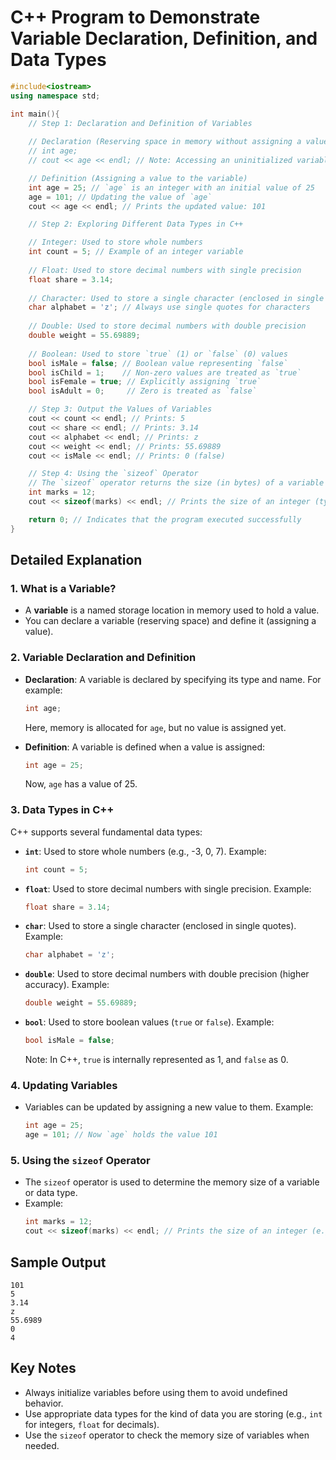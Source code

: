 # C++ Program to Demonstrate Variable Declaration, Definition, and Data Types

```cpp
#include<iostream>
using namespace std;

int main(){
    // Step 1: Declaration and Definition of Variables
    
    // Declaration (Reserving space in memory without assigning a value)
    // int age;
    // cout << age << endl; // Note: Accessing an uninitialized variable may cause undefined behavior.

    // Definition (Assigning a value to the variable)
    int age = 25; // `age` is an integer with an initial value of 25
    age = 101; // Updating the value of `age`
    cout << age << endl; // Prints the updated value: 101

    // Step 2: Exploring Different Data Types in C++

    // Integer: Used to store whole numbers
    int count = 5; // Example of an integer variable
    
    // Float: Used to store decimal numbers with single precision
    float share = 3.14;
    
    // Character: Used to store a single character (enclosed in single quotes)
    char alphabet = 'z'; // Always use single quotes for characters
    
    // Double: Used to store decimal numbers with double precision
    double weight = 55.69889;
    
    // Boolean: Used to store `true` (1) or `false` (0) values
    bool isMale = false; // Boolean value representing `false`
    bool isChild = 1;    // Non-zero values are treated as `true`
    bool isFemale = true; // Explicitly assigning `true`
    bool isAdult = 0;     // Zero is treated as `false`

    // Step 3: Output the Values of Variables
    cout << count << endl; // Prints: 5
    cout << share << endl; // Prints: 3.14
    cout << alphabet << endl; // Prints: z
    cout << weight << endl; // Prints: 55.69889
    cout << isMale << endl; // Prints: 0 (false)

    // Step 4: Using the `sizeof` Operator
    // The `sizeof` operator returns the size (in bytes) of a variable or data type
    int marks = 12;
    cout << sizeof(marks) << endl; // Prints the size of an integer (typically 4 bytes on most systems)

    return 0; // Indicates that the program executed successfully
}
```

## Detailed Explanation

### 1. **What is a Variable?**
- A **variable** is a named storage location in memory used to hold a value.
- You can declare a variable (reserving space) and define it (assigning a value).

### 2. **Variable Declaration and Definition**
- **Declaration**: A variable is declared by specifying its type and name. For example:
  ```cpp
  int age;
  ```
  Here, memory is allocated for `age`, but no value is assigned yet.

- **Definition**: A variable is defined when a value is assigned:
  ```cpp
  int age = 25;
  ```
  Now, `age` has a value of 25.

### 3. **Data Types in C++**
C++ supports several fundamental data types:

- **`int`**: Used to store whole numbers (e.g., -3, 0, 7). Example:
  ```cpp
  int count = 5;
  ```

- **`float`**: Used to store decimal numbers with single precision. Example:
  ```cpp
  float share = 3.14;
  ```

- **`char`**: Used to store a single character (enclosed in single quotes). Example:
  ```cpp
  char alphabet = 'z';
  ```

- **`double`**: Used to store decimal numbers with double precision (higher accuracy). Example:
  ```cpp
  double weight = 55.69889;
  ```

- **`bool`**: Used to store boolean values (`true` or `false`). Example:
  ```cpp
  bool isMale = false;
  ```
  Note: In C++, `true` is internally represented as 1, and `false` as 0.

### 4. **Updating Variables**
- Variables can be updated by assigning a new value to them. Example:
  ```cpp
  int age = 25;
  age = 101; // Now `age` holds the value 101
  ```

### 5. **Using the `sizeof` Operator**
- The `sizeof` operator is used to determine the memory size of a variable or data type.
- Example:
  ```cpp
  int marks = 12;
  cout << sizeof(marks) << endl; // Prints the size of an integer (e.g., 4 bytes)
  ```

## Sample Output
```
101
5
3.14
z
55.6989
0
4
```

## Key Notes
- Always initialize variables before using them to avoid undefined behavior.
- Use appropriate data types for the kind of data you are storing (e.g., `int` for integers, `float` for decimals).
- Use the `sizeof` operator to check the memory size of variables when needed.

